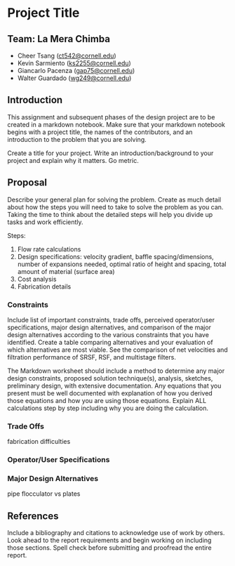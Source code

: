 # Project Title

## Team: La Mera Chimba
- Cheer Tsang (ct542@cornell.edu)
- Kevin Sarmiento (ks2255@cornell.edu)
- Giancarlo Pacenza (gap75@cornell.edu)
- Walter Guardado (wg249@cornell.edu)

## Introduction

This assignment and subsequent phases of the design project are to be created in a markdown notebook. Make sure that your markdown notebook begins with a project title, the names of the contributors, and an introduction to the problem that you are solving.

Create a title for your project.
Write an introduction/background to your project and explain why it matters.
Go metric.

## Proposal

Describe your general plan for solving the problem. Create as much detail about how the steps you will need to take to solve the problem as you can. Taking the time to think about the detailed steps will help you divide up tasks and work efficiently.

Steps:
1. Flow rate calculations
2. Design specifications: velocity gradient, baffle spacing/dimensions, number of expansions needed, optimal ratio of height and spacing, total amount of material (surface area)
2. Cost analysis
3. Fabrication details

### Constraints

Include list of important constraints, trade offs, perceived operator/user specifications, major design alternatives, and comparison of the major design alternatives according to the various constraints that you have identified.
Create a table comparing alternatives and your evaluation of which alternatives are most viable. See the comparison of net velocities and filtration performance of SRSF, RSF, and multistage filters.

The Markdown worksheet should include a method to determine any major design constraints, proposed solution technique(s), analysis, sketches, preliminary design, with extensive documentation. Any equations that you present must be well documented with explanation of how you derived those equations and how you are using those equations.
Explain ALL calculations step by step including why you are doing the calculation.

### Trade Offs

fabrication difficulties

### Operator/User Specifications


### Major Design Alternatives

pipe flocculator vs plates

## References

Include a bibliography and citations to acknowledge use of work by others.
Look ahead to the report requirements and begin working on including those sections.
Spell check before submitting and proofread the entire report.
